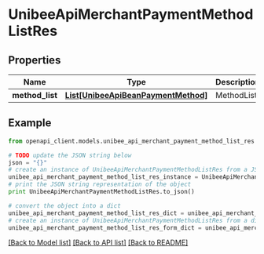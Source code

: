 # UnibeeApiMerchantPaymentMethodListRes


## Properties

Name | Type | Description | Notes
------------ | ------------- | ------------- | -------------
**method_list** | [**List[UnibeeApiBeanPaymentMethod]**](UnibeeApiBeanPaymentMethod.md) | MethodList | [optional] 

## Example

```python
from openapi_client.models.unibee_api_merchant_payment_method_list_res import UnibeeApiMerchantPaymentMethodListRes

# TODO update the JSON string below
json = "{}"
# create an instance of UnibeeApiMerchantPaymentMethodListRes from a JSON string
unibee_api_merchant_payment_method_list_res_instance = UnibeeApiMerchantPaymentMethodListRes.from_json(json)
# print the JSON string representation of the object
print UnibeeApiMerchantPaymentMethodListRes.to_json()

# convert the object into a dict
unibee_api_merchant_payment_method_list_res_dict = unibee_api_merchant_payment_method_list_res_instance.to_dict()
# create an instance of UnibeeApiMerchantPaymentMethodListRes from a dict
unibee_api_merchant_payment_method_list_res_form_dict = unibee_api_merchant_payment_method_list_res.from_dict(unibee_api_merchant_payment_method_list_res_dict)
```
[[Back to Model list]](../README.md#documentation-for-models) [[Back to API list]](../README.md#documentation-for-api-endpoints) [[Back to README]](../README.md)


